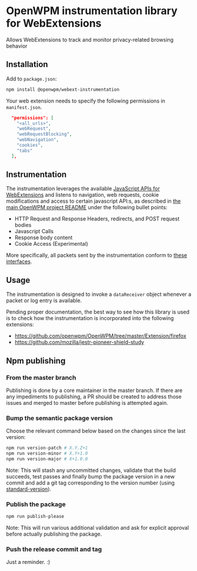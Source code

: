 # OpenWPM instrumentation library for WebExtensions

Allows WebExtensions to track and monitor privacy-related browsing behavior

## Installation

Add to `package.json`:

```bash
npm install @openwpm/webext-instrumentation
```

Your web extension needs to specify the following permissions in `manifest.json`.

```json
  "permissions": [
    "<all_urls>",
    "webRequest",
    "webRequestBlocking",
    "webNavigation",
    "cookies",
    "tabs"
  ],
```

## Instrumentation

The instrumentation leverages the available [JavaScript APIs for WebExtensions](https://developer.mozilla.org/en-US/docs/Mozilla/Add-ons/WebExtensions/API) and listens to navigation, web requests, cookie modifications and access to certain javascript API:s, as described in [the main OpenWPM project README](../../../README.md#instrumentation-and-data-access) under the following bullet points:
- HTTP Request and Response Headers, redirects, and POST request bodies
- Javascript Calls
- Response body content
- Cookie Access (Experimental)

More specifically, all packets sent by the instrumentation conform to [these interfaces](https://github.com/openwpm/OpenWPM/tree/master/Extension/webext-instrumentation/src/schema.ts).

## Usage

The instrumentation is designed to invoke a `dataReceiver` object whenever a packet or log entry is available.

Pending proper documentation, the best way to see how this library is used is to check how the instrumentation is incorporated into the following extensions:

 * https://github.com/openwpm/OpenWPM/tree/master/Extension/firefox
 * https://github.com/mozilla/jestr-pioneer-shield-study

## Npm publishing

### From the master branch

Publishing is done by a core maintainer in the master branch. If there are any impediments to publishing, a PR should be created to address those issues and merged to master before publishing is attempted again.

### Bump the semantic package version

Choose the relevant command below based on the changes since the last version:

```bash
npm run version-patch # X.Y.Z+1
npm run version-minor # X.Y+1.0
npm run version-major # X+1.0.0
```

Note: This will stash any uncommitted changes, validate that the build succeeds, test passes and finally bump the package version in a new commit and add a git tag corresponding to the version number (using [standard-version](https://github.com/conventional-changelog/standard-version#cli-usage)).

### Publish the package

```bash
npm run publish-please
```

Note: This will run various additional validation and ask for explicit approval before actually publishing the package.

### Push the release commit and tag

Just a reminder. :)
